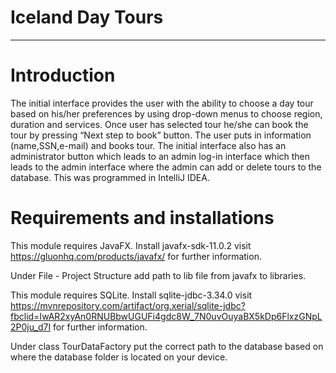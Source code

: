 # Iceland Day Tours
---------------

# Introduction

The initial interface provides the user with the ability to choose a day tour based on his/her preferences by using drop-down menus to choose region, duration and services. Once user has selected tour he/she can book the tour by pressing “Next step to book” button. The user puts in information (name,SSN,e-mail) and books tour. 
The initial interface also has an administrator button which leads to an admin log-in interface which then leads to the admin interface where the admin can add or delete tours to the database.
This was programmed in IntelliJ IDEA.

# Requirements and installations

This module requires JavaFX. Install javafx-sdk-11.0.2 visit https://gluonhq.com/products/javafx/ for further information. 

Under File - Project Structure add path to lib file from javafx to libraries.

This module requires SQLite. Install sqlite-jdbc-3.34.0 visit https://mvnrepository.com/artifact/org.xerial/sqlite-jdbc?fbclid=IwAR2xyAn0RNUBbwUGUFi4gdc8W_7N0uvOuyaBX5kDp6FlxzGNpL2P0ju_d7I for further information.

Under class TourDataFactory put the correct path to the database based on where the database folder is located on your device.

